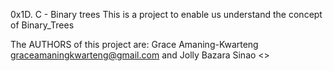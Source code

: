 0x1D. C - Binary trees
This is a project to enable us understand the concept of Binary_Trees

The AUTHORS of this project are:
Grace Amaning-Kwarteng  <graceamaningkwarteng@gmail.com>
and 
Jolly Bazara Sinao <>

